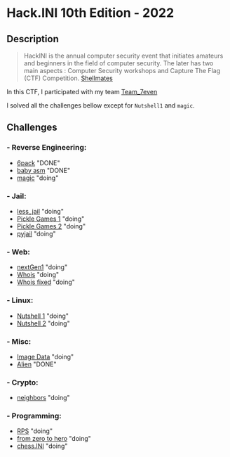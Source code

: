 # Hack.INI 10th Edition - 2022

## Description

> HackINI is the annual computer security event that initiates amateurs and beginners in the field of computer security. The later has two main aspects : Computer Security workshops and Capture The Flag (CTF) Competition.
[Shellmates](https://www.shellmates.club/)

In this CTF, I participated with my team [Team_7even](https://github.com/team0se7en)

I solved all the challenges bellow except for `Nutshell1` and `magic`.

## Challenges

###  - Reverse Engineering:
 - [6pack](6pack/) "DONE"
 - [baby asm](baby_asm/) "DONE"
 - [magic](magic/) "doing"

###  - Jail:
 - [less_jail](less_jail/) "doing"
 - [Pickle Games 1](pickle_games_1/) "doing"
 - [Pickle Games 2](pickle_games_2/) "doing"
 - [pyjail](pyjail/) "doing"

###  - Web:
 - [nextGen1](nextGen1/) "doing"
 - [Whois](Whois/) "doing"
 - [Whois fixed](Whois_fixed/) "doing"

###  - Linux:
 - [Nutshell 1](Nutshell_1/) "doing"
 - [Nutshell 2](Nutshell_2/) "doing"

###  - Misc:
 - [Image Data](Image_Data/) "doing"
 - [Alien](Alien/) "DONE"

###  - Crypto:
 - [neighbors](neighbors/) "doing"

###  - Programming:
 - [RPS](RPS/) "doing"
 - [from zero to hero](from_zero_to_hero/) "doing"
 - [chess.INI](chess.INI/) "doing"
